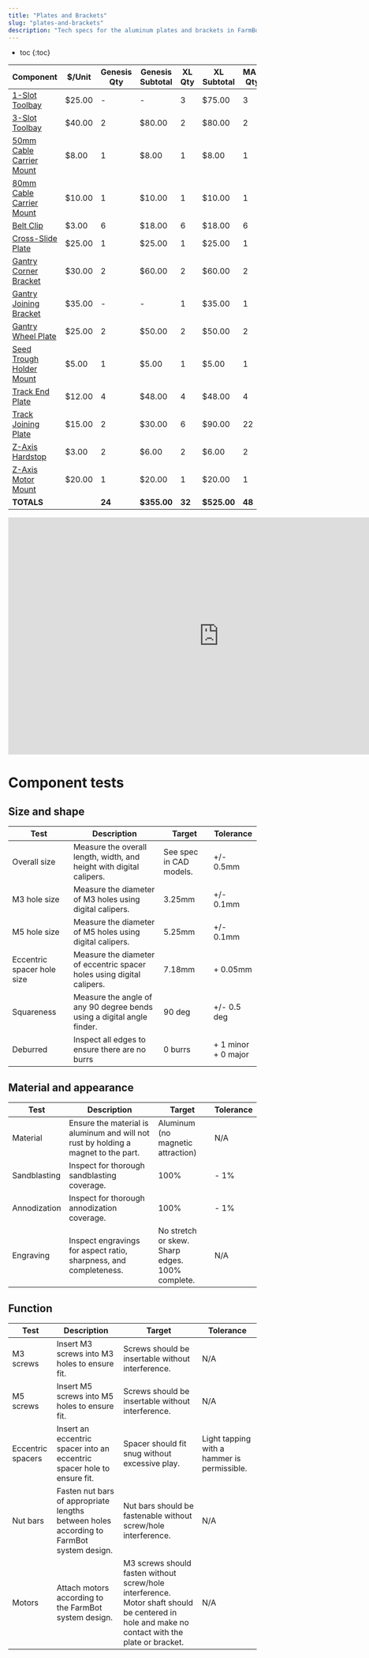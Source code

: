 ```yaml
---
title: "Plates and Brackets"
slug: "plates-and-brackets"
description: "Tech specs for the aluminum plates and brackets in FarmBot Genesis. Visit [our shop](http://shop.farm.bot) to purchase parts."
---
```


* toc
{:toc}


|Component|$/Unit|Genesis Qty|Genesis Subtotal|XL Qty|XL Subtotal|MAX Qty|MAX Subtotal|
|---------|------|-----------|----------------|------|-----------|-------|------------|
|[1-Slot Toolbay](plates-and-brackets/toolbays.md#1-slot-toolbay)|$25.00|-|-|3|$75.00|3|$75.00
|[3-Slot Toolbay](plates-and-brackets/toolbays.md#3-slot-toolbay)|$40.00|2|$80.00|2|$80.00|2|$80.00
|[50mm Cable Carrier Mount](plates-and-brackets/cable-carrier-mounts.md#50mm-cable-carrier-mount)|$8.00|1|$8.00|1|$8.00|1|$8.00
|[80mm Cable Carrier Mount](plates-and-brackets/cable-carrier-mounts.md#80mm-cable-carrier-mount)|$10.00|1|$10.00|1|$10.00|1|$10.00
|[Belt Clip](plates-and-brackets/belt-clips.md#belt-clip)|$3.00|6|$18.00|6|$18.00|6|$18.00
|[Cross-Slide Plate](plates-and-brackets/cross-slide.md#cross-slide-plate)|$25.00|1|$25.00|1|$25.00|1|$25.00
|[Gantry Corner Bracket](plates-and-brackets/gantry.md#gantry-corner-bracket)|$30.00|2|$60.00|2|$60.00|2|$60.00
|[Gantry Joining Bracket](plates-and-brackets/gantry.md#gantry-joining-bracket)|$35.00|-|-|1|$35.00|1|$35.00
|[Gantry Wheel Plate](plates-and-brackets/gantry.md#gantry-wheel-plate)|$25.00|2|$50.00|2|$50.00|2|$50.00
|[Seed Trough Holder Mount](plates-and-brackets/toolbays.md#seed-trough-holder-mount)|$5.00|1|$5.00|1|$5.00|1|$6.00
|[Track End Plate](plates-and-brackets/track-plates.md#track-end-plate)|$12.00|4|$48.00|4|$48.00|4|$48.00
|[Track Joining Plate](plates-and-brackets/track-plates.md#track-joining-plate)|$15.00|2|$30.00|6|$90.00|22|$330.00
|[Z-Axis Hardstop](plates-and-brackets/z-axis.md#z-axis-hardstop)|$3.00|2|$6.00|2|$6.00|2|$6.00
|[Z-Axis Motor Mount](plates-and-brackets/z-axis.md#z-axis-motor-mount)|$20.00|1|$20.00|1|$20.00|1|$20.00
|**TOTALS**||**24**|**$355.00**|**32**|**$525.00**|**48**|**$765.00**

<iframe width="854" height="480" src="https://www.youtube.com/embed/poZNFG8F3Jo" frameborder="0" allow="accelerometer; autoplay; clipboard-write; encrypted-media; gyroscope; picture-in-picture" allowfullscreen></iframe>

# Component tests

## Size and shape

|Test         |Description  |Target       |Tolerance    |
|-------------|-------------|-------------|-------------|
|Overall size |Measure the overall length, width, and height with digital calipers.|See spec in CAD models.|+/- 0.5mm
|M3 hole size |Measure the diameter of M3 holes using digital calipers.|3.25mm|+/- 0.1mm
|M5 hole size |Measure the diameter of M5 holes using digital calipers.|5.25mm|+/- 0.1mm
|Eccentric spacer hole size|Measure the diameter of eccentric spacer holes using digital calipers.|7.18mm|+ 0.05mm
|Squareness   |Measure the angle of any 90 degree bends using a digital angle finder.|90 deg|+/- 0.5 deg
|Deburred     |Inspect all edges to ensure there are no burrs|0 burrs|+ 1 minor<br>+ 0 major

## Material and appearance

|Test         |Description  |Target       |Tolerance    |
|-------------|-------------|-------------|-------------|
|Material     |Ensure the material is aluminum and will not rust by holding a magnet to the part.|Aluminum (no magnetic attraction)|N/A
|Sandblasting |Inspect for thorough sandblasting coverage.|100%|- 1%
|Annodization |Inspect for thorough annodization coverage.|100%|- 1%
|Engraving    |Inspect engravings for aspect ratio, sharpness, and completeness.|No stretch or skew.<br>Sharp edges.<br>100% complete.|N/A

## Function

|Test         |Description  |Target       |Tolerance    |
|-------------|-------------|-------------|-------------|
|M3 screws    |Insert M3 screws into M3 holes to ensure fit.|Screws should be insertable without interference.|N/A
|M5 screws    |Insert M5 screws into M5 holes to ensure fit.|Screws should be insertable without interference.|N/A
|Eccentric spacers|Insert an eccentric spacer into an eccentric spacer hole to ensure fit.|Spacer should fit snug without excessive play.|Light tapping with a hammer is permissible.
|Nut bars     |Fasten nut bars of appropriate lengths between holes according to FarmBot system design.|Nut bars should be fastenable without screw/hole interference.|N/A
|Motors       |Attach motors according to the FarmBot system design.|M3 screws should fasten without screw/hole interference. Motor shaft should be centered in hole and make no contact with the plate or bracket.|N/A
